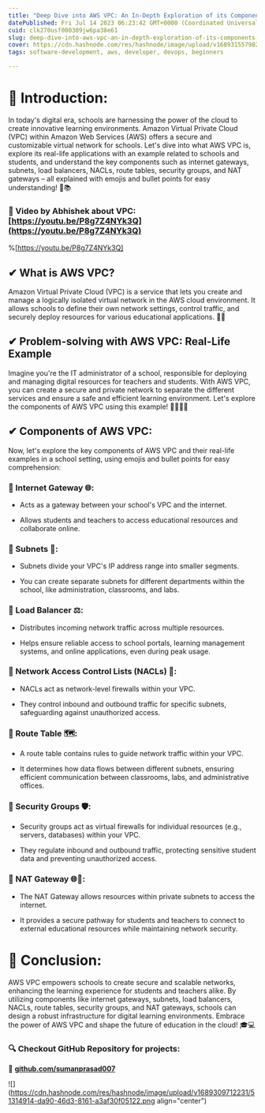 ```yaml
---
title: "Deep Dive into AWS VPC: An In-Depth Exploration of its Components for Secure and Scalable Networking 🚪🛡️🌐"
datePublished: Fri Jul 14 2023 06:23:42 GMT+0000 (Coordinated Universal Time)
cuid: clk270usf000309jw6pa38e61
slug: deep-dive-into-aws-vpc-an-in-depth-exploration-of-its-components-for-secure-and-scalable-networking
cover: https://cdn.hashnode.com/res/hashnode/image/upload/v1689315579825/de785162-729f-4951-a77f-c801d444247e.png
tags: software-development, aws, developer, devops, beginners

---
```


# **📍** Introduction:

In today's digital era, schools are harnessing the power of the cloud to create innovative learning environments. Amazon Virtual Private Cloud (VPC) within Amazon Web Services (AWS) offers a secure and customizable virtual network for schools. Let's dive into what AWS VPC is, explore its real-life applications with an example related to schools and students, and understand the key components such as internet gateways, subnets, load balancers, NACLs, route tables, security groups, and NAT gateways – all explained with emojis and bullet points for easy understanding! 🚀📚

### 📢 Video by Abhishek about VPC: [https://youtu.be/P8g7Z4NYk3Q](https://youtu.be/P8g7Z4NYk3Q)

%[https://youtu.be/P8g7Z4NYk3Q] 

## **✔** What is AWS VPC?

Amazon Virtual Private Cloud (VPC) is a service that lets you create and manage a logically isolated virtual network in the AWS cloud environment. It allows schools to define their own network settings, control traffic, and securely deploy resources for various educational applications. 🏫🌐

## **✔** Problem-solving with AWS VPC: Real-Life Example

Imagine you're the IT administrator of a school, responsible for deploying and managing digital resources for teachers and students. With AWS VPC, you can create a secure and private network to separate the different services and ensure a safe and efficient learning environment. Let's explore the components of AWS VPC using this example! 👩‍💻👨‍🏫

## **✔** Components of AWS VPC:

Now, let's explore the key components of AWS VPC and their real-life examples in a school setting, using emojis and bullet points for easy comprehension:

### 🔸 Internet Gateway 🌐:

* Acts as a gateway between your school's VPC and the internet.
    
* Allows students and teachers to access educational resources and collaborate online.
    

### 🔸 Subnets 🏢:

* Subnets divide your VPC's IP address range into smaller segments.
    
* You can create separate subnets for different departments within the school, like administration, classrooms, and labs.
    

### 🔸 Load Balancer ⚖️:

* Distributes incoming network traffic across multiple resources.
    
* Helps ensure reliable access to school portals, learning management systems, and online applications, even during peak usage.
    

### 🔸 Network Access Control Lists (NACLs) 🚧:

* NACLs act as network-level firewalls within your VPC.
    
* They control inbound and outbound traffic for specific subnets, safeguarding against unauthorized access.
    

### 🔸 Route Table 🗺️:

* A route table contains rules to guide network traffic within your VPC.
    
* It determines how data flows between different subnets, ensuring efficient communication between classrooms, labs, and administrative offices.
    

### 🔸 Security Groups 🛡️:

* Security groups act as virtual firewalls for individual resources (e.g., servers, databases) within your VPC.
    
* They regulate inbound and outbound traffic, protecting sensitive student data and preventing unauthorized access.
    

### 🔸 NAT Gateway 🌐🚪:

* The NAT Gateway allows resources within private subnets to access the internet.
    
* It provides a secure pathway for students and teachers to connect to external educational resources while maintaining network security.
    

# **📍** Conclusion:

AWS VPC empowers schools to create secure and scalable networks, enhancing the learning experience for students and teachers alike. By utilizing components like internet gateways, subnets, load balancers, NACLs, route tables, security groups, and NAT gateways, schools can design a robust infrastructure for digital learning environments. Embrace the power of AWS VPC and shape the future of education in the cloud! 🎓💻

### **🔍 Checkout GitHub Repository for projects:**

**🔗** [**github.com/sumanprasad007**](http://github.com/sumanprasad007)

![](https://cdn.hashnode.com/res/hashnode/image/upload/v1689309712231/51314914-da90-46d3-8161-a3af30f05122.png align="center")